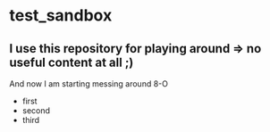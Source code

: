 # test_sandbox
I use this repository for playing around => no useful content at all ;)
-------

And now I am starting messing around 8-O
- first
- second
- third